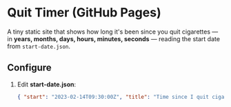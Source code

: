 # Quit Timer (GitHub Pages)

A tiny static site that shows how long it's been since you quit cigarettes — in **years, months, days, hours, minutes, seconds** — reading the start date from `start-date.json`.

## Configure
1. Edit **start-date.json**:
   ```json
   { "start": "2023-02-14T09:30:00Z", "title": "Time since I quit cigarettes" }
